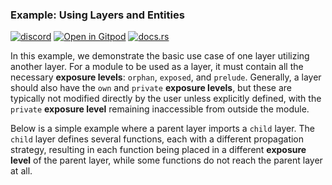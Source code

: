 ### Example: Using Layers and Entities

[![discord](https://img.shields.io/discord/872391416519737405?color=eee&logo=discord&logoColor=eee&label=ask)](https://discord.gg/m3YfbXpUUY)
[![Open in Gitpod](https://raster.shields.io/static/v1?label=try&message=online&color=eee&logo=gitpod&logoColor=eee)](https://gitpod.io/#RUN_PATH=sample%2Frust%2Fmod_interface_trivial,SAMPLE_FILE=.%2Fsrc%2Fmain.rs/https://github.com/Wandalen/wTools)
[![docs.rs](https://raster.shields.io/static/v1?label=docs&message=online&color=eee&logo=docsdotrs&logoColor=eee)](https://docs.rs/mod_interface)

In this example, we demonstrate the basic use case of one layer utilizing another layer. For a module to be used as a layer, it must contain all the necessary **exposure levels**: `orphan`, `exposed`, and `prelude`. Generally, a layer should also have the `own` and `private` **exposure levels**, but these are typically not modified directly by the user unless explicitly defined, with the `private` **exposure level** remaining inaccessible from outside the module.

Below is a simple example where a parent layer imports a `child` layer. The `child` layer defines several functions, each with a different propagation strategy, resulting in each function being placed in a different **exposure level** of the parent layer, while some functions do not reach the parent layer at all.